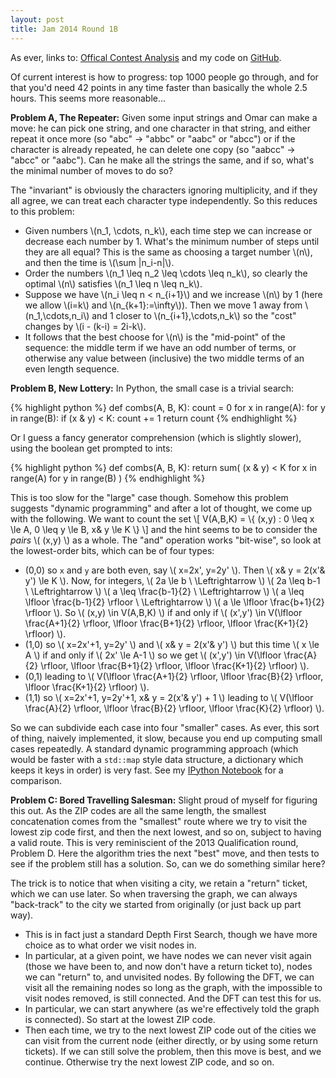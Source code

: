 ```yaml
---
layout: post
title: Jam 2014 Round 1B
---
```


As ever, links to: [Offical Contest Analysis](https://code.google.com/codejam/contest/2984486/dashboard#s=a) and my code on [GitHub](https://github.com/MatthewDaws/CodeJam/tree/master/2014_1b).

Of current interest is how to progress: top 1000 people go through, and for that you'd need 42 points in any time faster than basically the whole 2.5 hours.  This seems more reasonable...

**Problem A, The Repeater:** Given some input strings and Omar can make a move: he can pick one string, and one character in that string, and either repeat it once more (so "abc" -> "abbc" or "aabc" or "abcc") or if the character is already repeated, he can delete one copy (so "aabcc" -> "abcc" or "aabc").  Can he make all the strings the same, and if so, what's the minimal number of moves to do so?

<!--more-->

The "invariant" is obviously the characters ignoring multiplicity, and if they all agree, we can treat each character type independently.  So this reduces to this problem:
   - Given numbers \\(n_1, \cdots, n_k\\), each time step we can increase or decrease each number by 1.  What's the minimum number of steps until they are all equal?  This is the same as choosing a target number \\(n\\), and then the time is \\(\sum |n_i-n|\\).
   - Order the numbers \\(n_1 \leq n_2 \leq \cdots \leq n_k\\), so clearly the optimal \\(n\\) satisfies \\(n_1 \leq n \leq n_k\\).
   - Suppose we have \\(n_i \leq n < n\_{i+1}\\) and we increase \\(n\\) by 1 (here we allow \\(i=k\\) and \\(n\_{k+1}:=\infty\\)).  Then we move 1 away from \\(n_1,\cdots,n_i\\) and 1 closer to \\(n_{i+1},\cdots,n_k\\) so the "cost" changes by \\(i - (k-i) = 2i-k\\).
   - It follows that the best choose for \\(n\\) is the "mid-point" of the sequence: the middle term if we have an odd number of terms, or otherwise any value between (inclusive) the two middle terms of an even length sequence.

**Problem B, New Lottery:**  In Python, the small case is a trivial search:

{% highlight python %}
def combs(A, B, K):
    count = 0
    for x in range(A):
        for y in range(B):
            if (x & y) < K:
                count += 1
    return count
{% endhighlight %}

Or I guess a fancy generator comprehension (which is slightly slower), using the boolean get prompted to ints:

{% highlight python %}
def combs(A, B, K):
    return sum( (x & y) < K for x in range(A) for y in range(B) )
{% endhighlight %}

This is too slow for the "large" case though.  Somehow this problem suggests "dynamic programming" and after a lot of thought, we come up with the following.  We want to count the set
\\[ V(A,B,K) = \\{ (x,y) : 0 \leq x \le A, 0 \leq y \le B, x\& y \le K \\} \\]
and the hint seems to be to consider the _pairs_ \\( (x,y) \\) as a whole.  The "and" operation works "bit-wise", so look at the lowest-order bits, which can be of four types:

   - (0,0) so `x` and `y` are both even, say \\( x=2x', y=2y' \\).  Then \\( x\& y = 2(x'\& y') \le K \\).  Now, for integers, \\( 2a \le b \ \Leftrightarrow \\) \\( 2a \leq b-1 \ \Leftrightarrow \\) \\( a \leq \frac{b-1}{2} \ \Leftrightarrow \\) \\( a \leq \lfloor \frac{b-1}{2} \rfloor  \ \Leftrightarrow \\) \\( a \le \lfloor \frac{b+1}{2} \rfloor \\).  So \\( (x,y) \in V(A,B,K) \\) if and only if \\( (x',y') \in V(\lfloor \frac{A+1}{2} \rfloor, \lfloor \frac{B+1}{2} \rfloor, \lfloor \frac{K+1}{2} \rfloor) \\).
   - (1,0) so \\( x=2x'+1, y=2y' \\) and \\( x\& y = 2(x'\& y') \\) but this time \\( x \le A \\) if and only if \\( 2x' \le A-1 \\) so we get \\( (x',y') \in V(\lfloor \frac{A}{2} \rfloor, \lfloor \frac{B+1}{2} \rfloor, \lfloor \frac{K+1}{2} \rfloor) \\).
   - (0,1) leading to \\( V(\lfloor \frac{A+1}{2} \rfloor, \lfloor \frac{B}{2} \rfloor, \lfloor \frac{K+1}{2} \rfloor) \\).
   - (1,1) so \\( x=2x'+1, y=2y'+1, x\& y = 2(x'\& y') + 1 \\) leading to \\( V(\lfloor \frac{A}{2} \rfloor, \lfloor \frac{B}{2} \rfloor, \lfloor \frac{K}{2} \rfloor) \\).

So we can subdivide each case into four "smaller" cases.  As ever, this sort of thing, naively implemented, it slow, because you end up computing small cases repeatedly.  A standard dynamic programming approach (which would be faster with a ``std::map`` style data structure, a dictionary which keeps it keys in order) is very fast.  See my [IPython Notebook](http://nbviewer.ipython.org/github/MatthewDaws/CodeJam/blob/master/2014_1b/Problem%20B.ipynb) for a comparison.

**Problem C: Bored Travelling Salesman:** Slight proud of myself for figuring this out.  As the ZIP codes are all the same length, the smallest concatenation comes from the "smallest" route where we try to visit the lowest zip code first, and then the next lowest, and so on, subject to having a valid route.  This is very reminiscient of the 2013 Qualification round, Problem D.  Here the algorithm tries the next "best" move, and then tests to see if the problem still has a solution.  So, can we do something similar here?

The trick is to notice that when visiting a city, we retain a "return" ticket, which we can use later.  So when traversing the graph, we can always "back-track" to the city we started from originally (or just back up part way).  

   - This is in fact just a standard Depth First Search, though we have more choice as to what order we visit nodes in.
   - In particular, at a given point, we have nodes we can never visit again (those we have been to, and now don't have a return ticket to), nodes we can "return" to, and unvisited nodes.  By following the DFT, we can visit all the remaining nodes so long as the graph, with the impossible to visit nodes removed, is still connected.  And the DFT can test this for us.
   - In particular, we can start anywhere (as we're effectively told the graph is connected).  So start at the lowest ZIP code.
   - Then each time, we try to the next lowest ZIP code out of the cities we can visit from the current node (either directly, or by using some return tickets).  If we can still solve the problem, then this move is best, and we continue.  Otherwise try the next lowest ZIP code, and so on.
